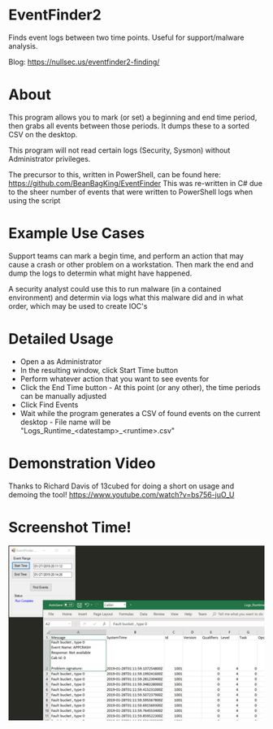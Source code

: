 # EventFinder2
Finds event logs between two time points. Useful for support/malware analysis.

Blog: https://nullsec.us/eventfinder2-finding/

# About
This program allows you to mark (or set) a beginning and end time period, then grabs all
events between those periods. It dumps these to a sorted CSV on the desktop. 

This program will not read certain logs (Security, Sysmon) without Administrator privileges.

The precursor to this, written in PowerShell, can be found here: https://github.com/BeanBagKing/EventFinder
This was re-written in C# due to the sheer number of events that were written to PowerShell logs when using the script

# Example Use Cases
Support teams can mark a begin time, and perform an action that may cause a crash or
other problem on a workstation. Then mark the end and dump the logs to determin what might
have happened.

A security analyst could use this to run malware (in a contained environment) and determin
via logs what this malware did and in what order, which may be used to create IOC's

# Detailed Usage
* Open a as Administrator
* In the resulting window, click Start Time button
* Perform whatever action that you want to see events for
* Click the End Time button -  At this point (or any other), the time periods can be manually adjusted
* Click Find Events
* Wait while the program generates a CSV of found events on the current desktop - File name will be "Logs_Runtime_\<datestamp>_\<runtime>.csv"

# Demonstration Video
Thanks to Richard Davis of 13cubed for doing a short on usage and demoing the tool!
https://www.youtube.com/watch?v=bs756-juO_U

# Screenshot Time!
![EventFinder](https://raw.githubusercontent.com/BeanBagKing/EventFinder2/master/EventFinder2.jpg)
